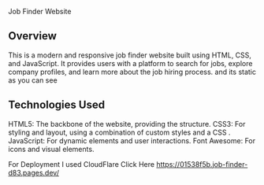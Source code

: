 Job Finder Website
## Overview
This is a modern and responsive job finder website built using HTML, CSS, and JavaScript. It provides users with a platform to search for jobs, explore company profiles, and learn more about the job hiring process.
and its static as you can see

## Technologies Used
HTML5: The backbone of the website, providing the structure.
CSS3: For styling and layout, using a combination of custom styles and a CSS .
JavaScript: For dynamic elements and user interactions.
Font Awesome: For icons and visual elements.

For Deployment I used CloudFlare
Click Here https://01538f5b.job-finder-d83.pages.dev/